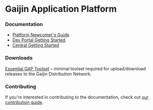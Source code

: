 # Gaijin Application Platform

### Documentation

- [Platform Newcomer's Guide](https://gaijinentertainment.github.io/GaijinApplicationPlatform)
- [Dev Portal Getting Started](https://gaijinentertainment.github.io/GaijinApplicationPlatform/dev-portal/getting-started)
- [Central Getting Started](https://gaijinentertainment.github.io/GaijinApplicationPlatform/central/getting-started)

### Downloads

[Essential GAP Toolset](https://github.com/GaijinEntertainment/GaijinApplicationPlatform/releases) – minimal toolset required for upload/download releases to the Gaijin Distribution Network.

### Contributing

If you're interested in contributing to the documentation, check out [our contribution guide](https://gaijinentertainment.github.io/GaijinApplicationPlatform/how-to-contribute).
